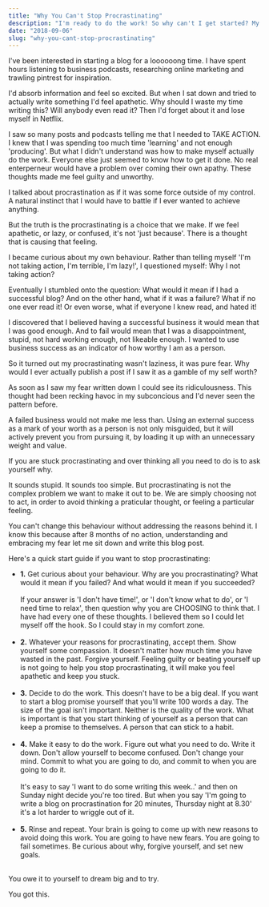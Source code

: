 ```yaml
---
title: "Why You Can't Stop Procrastinating"
description: "I'm ready to do the work! So why can't I get started? My formula for beating procrastination"
date: "2018-09-06"
slug: "why-you-cant-stop-procrastinating"
---
```


I've been interested in starting a blog for a loooooong time. I have spent hours listening to business podcasts, researching online marketing and trawling pintrest for inspiration.

I'd absorb information and feel so excited. But when I sat down and tried to actually write something I'd feel apathetic. Why should I waste my time writing this? Will anybody even read it? Then I'd forget about it and lose myself in Netflix.

I saw so many posts and podcasts telling me that I needed to TAKE ACTION. I knew that I was spending too much time 'learning' and not enough 'producing'. But what I didn't understand was how to make myself actually do the work. Everyone else just seemed to know how to get it done. No real enterperneur would have a problem over coming their own apathy. These thoughts made me feel guilty and unworthy.

I talked about procrastination as if it was some force outside of my control. A natural instinct that I would have to battle if I ever wanted to achieve anything.

But the truth is the procrastinating is a choice that we make. If we feel apathetic, or lazy, or confused, it's not 'just because'. There is a thought that is causing that feeling.

I became curious about my own behaviour. Rather than telling myself 'I'm not taking action, I'm terrible, I'm lazy!', I questioned myself: Why I not taking action?

Eventually I stumbled onto the question: What would it mean if I had a successful blog? And on the other hand, what if it was a failure? What if no one ever read it! Or even worse, what if everyone I knew read, and hated it!

I discovered that I believed having a successful business it would mean that I was good enough. And to fail would mean that I was a disappointment, stupid, not hard working enough, not likeable enough. I wanted to use business success as an indicator of how worthy I am as a person.

So it turned out my procrastinating wasn't laziness, it was pure fear. Why would I ever actually publish a post if I saw it as a gamble of my self worth?

As soon as I saw my fear written down I could see its ridiculousness. This thought had been recking havoc in my subconcious and I'd never seen the pattern before.

A failed business would not make me less than. Using an external success as a mark of your worth as a person is not only misguided, but it will actively prevent you from pursuing it, by loading it up with an unnecessary weight and value.

If you are stuck procrastinating and over thinking all you need to do is to ask yourself why.

It sounds stupid. It sounds too simple. But procrastinating is not the complex problem we want to make it out to be. We are simply choosing not to act, in order to avoid thinking a praticular thought, or feeling a particular feeling.

You can't change this behaviour without addressing the reasons behind it. I know this because after 8 months of no action, understanding and embracing my fear let me sit down and write this blog post.

Here's a quick start guide if you want to stop procrastinating:

<ul>
  <li>
    <b>1.</b> Get curious about your behaviour. Why are you procrastinating? What would it mean if you failed? And what would it mean if you succeeded?
    <br><br>If your answer is 'I don't have time!', or 'I don't know what to do', or 'I need time to relax', then question why you are CHOOSING to think that. I have had every one of these thoughts. I believed them so I could let myself off the hook. So I could stay in my comfort zone.<br><br>
  </li>
  <li>
    <b>2.</b> Whatever your reasons for procrastinating, accept them. Show yourself some compassion. It doesn't matter how much time you have wasted in the past. Forgive yourself. Feeling guilty or beating yourself up is not going to help you stop procrastinating, it will make you feel apathetic and keep you stuck.<br><br>
  </li>
  <li>
    <b>3.</b> Decide to do the work. This doesn't have to be a big deal. If you want to start a blog promise yourself that you'll write 100 words a day. The size of the goal isn't important. Neither is the quality of the work. What is important is that you start thinking of yourself as a person that can keep a promise to themselves. A person that can stick to a habit.<br><br>
  </li>
  <li>
    <b>4.</b> Make it easy to do the work. Figure out what you need to do. Write it down. Don't allow yourself to become confused. Don't change your mind. Commit to what you are going to do, and commit to when you are going to do it.
    <br><br> It's easy to say 'I want to do some writing this week..' and then on Sunday night decide you're too tired. But when you say 'I'm going to write a blog on procrastination for 20 minutes, Thursday night at 8.30' it's a lot harder to wriggle out of it.<br><br>
  </li>
  <li>
    <b>5.</b> Rinse and repeat. Your brain is going to come up with new reasons to avoid doing this work. You are going to have new fears. You are going to fail sometimes. Be curious about why, forgive yourself, and set new goals.<br><br>
  </li>
</ul>

You owe it to yourself to dream big and to try.

You got this.
